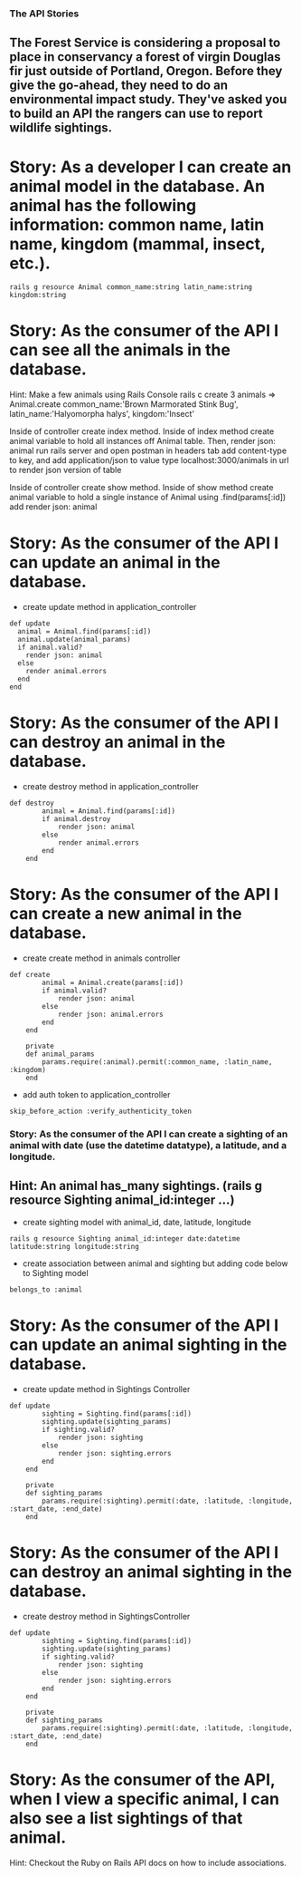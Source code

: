 ### The API Stories

## The Forest Service is considering a proposal to place in conservancy a forest of virgin Douglas fir just outside of Portland, Oregon. Before they give the go-ahead, they need to do an environmental impact study. They've asked you to build an API the rangers can use to report wildlife sightings.

# Story: As a developer I can create an animal model in the database. An animal has the following information: common name, latin name, kingdom (mammal, insect, etc.).
```
rails g resource Animal common_name:string latin_name:string kingdom:string
```

# Story: As the consumer of the API I can see all the animals in the database.
Hint: Make a few animals using Rails Console
rails c
create 3 animals
=> Animal.create common_name:'Brown Marmorated Stink Bug', latin_name:'Halyomorpha halys', kingdom:'Insect'

Inside of controller create index method. Inside of index method create animal variable to hold all instances off Animal table. Then, render json: animal
run rails server and open postman 
in headers tab add content-type to key, and add application/json to value
type localhost:3000/animals in url to render json version of table

Inside of controller create show method. Inside of show method create animal variable to hold a single instance of Animal using .find(params[:id])
add render json: animal

# Story: As the consumer of the API I can update an animal in the database.
- create update method in application_controller
```
def update
  animal = Animal.find(params[:id])
  animal.update(animal_params)
  if animal.valid?
    render json: animal
  else   
    render animal.errors
  end
end
```

# Story: As the consumer of the API I can destroy an animal in the database.
- create destroy method in application_controller
```
def destroy
        animal = Animal.find(params[:id])
        if animal.destroy
            render json: animal
        else
            render animal.errors
        end
    end
```

# Story: As the consumer of the API I can create a new animal in the database.
- create create method in animals controller
```
def create
        animal = Animal.create(params[:id])
        if animal.valid?
            render json: animal
        else
            render json: animal.errors
        end
    end

    private
    def animal_params
        params.require(:animal).permit(:common_name, :latin_name, :kingdom)
    end
```
- add auth token to application_controller 
```
skip_before_action :verify_authenticity_token

```

### Story: As the consumer of the API I can create a sighting of an animal with date (use the datetime datatype), a latitude, and a longitude.
## Hint: An animal has_many sightings. (rails g resource Sighting animal_id:integer ...)
- create sighting model with animal_id, date, latitude, longitude
```
rails g resource Sighting animal_id:integer date:datetime latitude:string longitude:string
```
- create association between animal and sighting but adding code below to Sighting model
```
belongs_to :animal
```
# Story: As the consumer of the API I can update an animal sighting in the database.
- create update method in Sightings Controller
```
def update
        sighting = Sighting.find(params[:id])
        sighting.update(sighting_params)
        if sighting.valid?
            render json: sighting
        else
            render json: sighting.errors
        end
    end

    private
    def sighting_params
        params.require(:sighting).permit(:date, :latitude, :longitude, :start_date, :end_date)
    end
```

# Story: As the consumer of the API I can destroy an animal sighting in the database.
- create destroy method in SightingsController
```
def update
        sighting = Sighting.find(params[:id])
        sighting.update(sighting_params)
        if sighting.valid?
            render json: sighting
        else
            render json: sighting.errors
        end
    end

    private
    def sighting_params
        params.require(:sighting).permit(:date, :latitude, :longitude, :start_date, :end_date)
    end
```

# Story: As the consumer of the API, when I view a specific animal, I can also see a list sightings of that animal.
Hint: Checkout the Ruby on Rails API docs on how to include associations.
